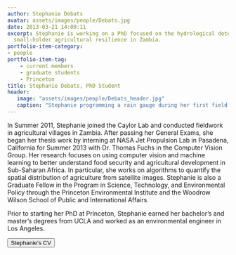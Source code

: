 ```yaml
---
author: Stephanie Debats
avatar: assets/images/people/Debats.jpg
date: 2013-03-21 14:09:11
excerpt: Stephanie is working on a PhD focused on the hydrological determinants of
  small-holder agricultural resilience in Zambia.
portfolio-item-category:
- people
portfolio-item-tag:
    - current members
    - graduate students
    - Princeton
title: Stephanie Debats, PhD Student
header:
   image: "assets/images/people/Debats_header.jpg"
   caption: "Stephanie programming a rain gauge during her first field campaign in Zambia."
---
```



<p class="p1">
<span class="s1">In Summer 2011, Stephanie joined the Caylor Lab and conducted fieldwork in agricultural villages in Zambia. After passing her General Exams, she began her thesis work by interning at NASA Jet Propulsion Lab in Pasadena, California for Summer 2013 with Dr. Thomas Fuchs in the Computer Vision Group. Her research focuses on using computer vision and machine learning to better understand food security and agricultural development in Sub-Saharan Africa. In particular, she works on algorithms to quantify the spatial distribution of agriculture from satellite images. Stephanie is also a Graduate Fellow in the Program in Science, Technology, and Environmental Policy through the Princeton Environmental Institute and the Woodrow Wilson School of Public and International Affairs.</span>
</p>
<p class="p3">
<span class="s2">Prior to starting her PhD at Princeton, Stephanie earned her bachelor’s and master’s degrees from UCLA and worked as an environmental engineer in Los Angeles.</span>
</p>

<button class="normal" data-href="https://stephaniedebats.princeton.edu/files/2015/03/CV_SDebats.pdf" data-target="self">Stephanie’s CV</button>
